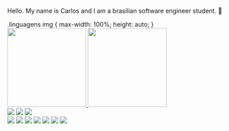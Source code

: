 Hello. My name is Carlos and I am a brasilian software engineer student. 👋
<head>
  .linguagens img {
  max-width: 100%;
  height: auto;
}

  </head>
<body>
<div>
  <a href="https://github.com/carlosyamanaka">
  <img height="180em" src="https://github-readme-stats.vercel.app/api/top-langs/?username=carlosyamanaka&layout=compact&langs_count=7&theme=dracula"/>
  <img height="180em" src="https://github-readme-stats.vercel.app/api?username=carlosyamanaka&show_icons=true&theme=dracula&include_all_commits=true&count_private=true"/>
</div>
  
<div>
  <a href="https://instagram.com/carlosyamanaka10" target="_blank"><img src="https://img.shields.io/badge/-Instagram-%23E4405F?style=for-the-   badge&logo=instagram&logoColor=white" target="_blank"></a>
  <a href = "mailto:carlosyamanaka10@gmail.com"><img src="https://img.shields.io/badge/Gmail-D14836?style=for-the-badge&logo=gmail&logoColor=white" target="_blank"></a>
  <a href="https://www.linkedin.com/in/carlos-yamanaka-59b3b1237/" target="_blank"><img src="https://img.shields.io/badge/-LinkedIn-%230077B5?style=for-the-badge&logo=linkedin&logoColor=white" target="_blank"></a>   
</div>

<div class="linguagens">
  <img src="https://cdn.jsdelivr.net/gh/devicons/devicon/icons/c/c-original.svg" />
  <img src="https://cdn.jsdelivr.net/gh/devicons/devicon/icons/mysql/mysql-original.svg" />
  <img src="https://cdn.jsdelivr.net/gh/devicons/devicon/icons/postgresql/postgresql-original.svg" />
  <img src="https://cdn.jsdelivr.net/gh/devicons/devicon/icons/java/java-original.svg" />
  <img src="https://cdn.jsdelivr.net/gh/devicons/devicon/icons/javascript/javascript-original.svg" />
  <img src="https://cdn.jsdelivr.net/gh/devicons/devicon/icons/html5/html5-original.svg" />
  <img src="https://cdn.jsdelivr.net/gh/devicons/devicon/icons/css3/css3-original.svg" />
          
</div>
  </body>
